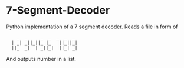 # 7-Segment-Decoder

Python implementation of a 7 segment decoder. Reads a file in form of
```
    _  _     _  _  _  _  _ 
  | _| _||_||_ |_   ||_||_|
  ||_  _|  | _||_|  ||_| _|

```
And outputs number in a list.

